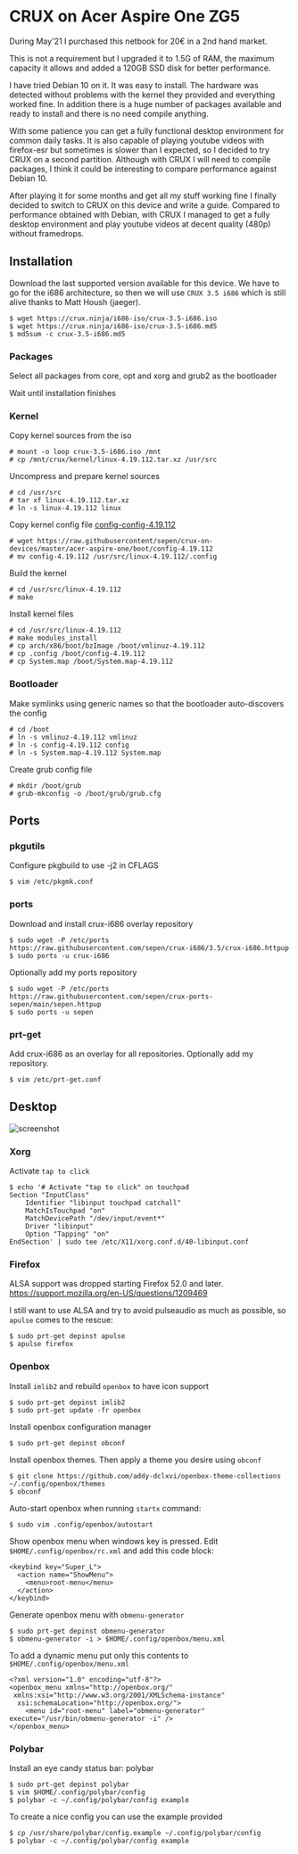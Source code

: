 # CRUX on Acer Aspire One ZG5


During May'21 I purchased this netbook for 20€ in a 2nd hand market.

This is not a requirement but I upgraded it to 1.5G of RAM, the maximum capacity it allows and added a 120GB SSD disk for better performance.

I have tried Debian 10 on it. It was easy to install. The hardware was detected without problems with the kernel they provided and everything worked fine. In addition there is a huge number of packages available and ready to install and there is no need compile anything.

With some patience you can get a fully functional desktop environment for common daily tasks. It is also capable of playing youtube videos with firefox-esr but sometimes is slower than I expected, so I decided to try CRUX on a second partition.
Although with CRUX I will need to compile packages, I think it could be interesting to compare performance against Debian 10.

After playing it for some months and get all my stuff working fine I finally decided to switch to CRUX on this device and write a guide. Compared to performance obtained with Debian, with CRUX I managed to get a fully desktop environment and play youtube videos at decent quality (480p) without framedrops.


## Installation

Download the last supported version available for this device.
We have to go for the i686 architecture, so then we will use `CRUX 3.5 i686` which is still alive thanks to Matt Housh (jaeger).
```
$ wget https://crux.ninja/i686-iso/crux-3.5-i686.iso
$ wget https://crux.ninja/i686-iso/crux-3.5-i686.md5
$ md5sum -c crux-3.5-i686.md5
```

### Packages

Select all packages from core, opt and xorg and grub2 as the bootloader

Wait until installation finishes


### Kernel

Copy kernel sources from the iso
```
# mount -o loop crux-3.5-i686.iso /mnt
# cp /mnt/crux/kernel/linux-4.19.112.tar.xz /usr/src
```

Uncompress and prepare kernel sources
```
# cd /usr/src
# tar xf linux-4.19.112.tar.xz
# ln -s linux-4.19.112 linux
```

Copy kernel config file [config-config-4.19.112](acer-aspire-one/boot/config-4.19.112) 
```
# wget https://raw.githubusercontent/sepen/crux-on-devices/master/acer-aspire-one/boot/config-4.19.112
# mv config-4.19.112 /usr/src/linux-4.19.112/.config
```

Build the kernel
```
# cd /usr/src/linux-4.19.112
# make
```

Install kernel files
```
# cd /usr/src/linux-4.19.112
# make modules_install
# cp arch/x86/boot/bzImage /boot/vmlinuz-4.19.112
# cp .config /boot/config-4.19.112
# cp System.map /boot/System.map-4.19.112
```

### Bootloader

Make symlinks using generic names so that the bootloader auto-discovers the config
```
# cd /boot
# ln -s vmlinuz-4.19.112 vmlinuz
# ln -s config-4.19.112 config
# ln -s System.map-4.19.112 System.map
```

Create grub config file
```
# mkdir /boot/grub 
# grub-mkconfig -o /boot/grub/grub.cfg
```

## Ports

### pkgutils

Configure pkgbuild to use -j2 in CFLAGS
```
$ vim /etc/pkgmk.conf
```

### ports

Download and install crux-i686 overlay repository
```
$ sudo wget -P /etc/ports https://raw.githubusercontent.com/sepen/crux-i686/3.5/crux-i686.httpup
$ sudo ports -u crux-i686
```

Optionally add my ports repository
```
$ sudo wget -P /etc/ports https://raw.githubusercontent.com/sepen/crux-ports-sepen/main/sepen.httpup
$ sudo ports -u sepen
```

### prt-get

Add crux-i686 as an overlay for all repositories.
Optionally add my repository.
```
$ vim /etc/prt-get.conf
```

## Desktop

![screenshot](https://raw.githubusercontent.com/sepen/crux-on-devices/master/acer-aspire-one/screenshot.jpg)

### Xorg

Activate `tap to click` 
```
$ echo '# Activate "tap to click" on touchpad
Section "InputClass"
	Identifier "libinput touchpad catchall"
	MatchIsTouchpad "on"
	MatchDevicePath "/dev/input/event*"
	Driver "libinput"
	Option "Tapping" "on"
EndSection' | sudo tee /etc/X11/xorg.conf.d/40-libinput.conf
```

### Firefox

ALSA support was dropped starting Firefox 52.0 and later.
https://support.mozilla.org/en-US/questions/1209469

I still want to use ALSA and try to avoid pulseaudio as much as possible, so `apulse` comes to the rescue:
```
$ sudo prt-get depinst apulse
$ apulse firefox
```

### Openbox

Install `imlib2` and rebuild `openbox` to have icon support
```
$ sudo prt-get depinst imlib2
$ sudo prt-get update -fr openbox
```

Install openbox configuration manager
```
$ sudo prt-get depinst obconf
```

Install openbox themes. Then apply a theme you desire using `obconf`
```
$ git clone https://github.com/addy-dclxvi/openbox-theme-collections ~/.config/openbox/themes
$ obconf
```

Auto-start openbox when running `startx` command:
```
$ sudo vim .config/openbox/autostart
```

Show openbox menu when windows key is pressed.
Edit `$HOME/.config/openbox/rc.xml` and add this code block:
```
<keybind key="Super_L">
  <action name="ShowMenu">
    <menu>root-menu</menu>
  </action>
</keybind>
```

Generate openbox menu with `obmenu-generator`
```
$ sudo prt-get depinst obmenu-generator
$ obmenu-generator -i > $HOME/.config/openbox/menu.xml
```

To add a dynamic menu put only this contents to `$HOME/.config/openbox/menu.xml`
```
<?xml version="1.0" encoding="utf-8"?>
<openbox_menu xmlns="http://openbox.org/"
 xmlns:xsi="http://www.w3.org/2001/XMLSchema-instance"
  xsi:schemaLocation="http://openbox.org/">
    <menu id="root-menu" label="obmenu-generator" execute="/usr/bin/obmenu-generator -i" />
</openbox_menu>
```

### Polybar

Install an eye candy status bar: polybar
```
$ sudo prt-get depinst polybar
$ vim $HOME/.config/polybar/config
$ polybar -c ~/.config/polybar/config example
```

To create a nice config you can use the example provided
```
$ cp /usr/share/polybar/config.example ~/.config/polybar/config
$ polybar -c ~/.config/polybar/config example
```

